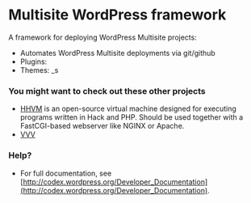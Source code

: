 # Multisite WordPress framework

A framework for deploying WordPress Multisite projects:

* Automates WordPress Multisite deployments via git/github
* Plugins:
* Themes: _s

### You might want to check out these other projects

* [HHVM](https://github.com/facebook/hhvm.git) is an open-source virtual machine designed for executing programs written in Hack and PHP. Should be used together with a FastCGI-based webserver like NGINX or Apache.
* [VVV](https://github.com/Varying-Vagrant-Vagrants/VVV)

### Help?

* For full documentation, see [http://codex.wordpress.org/Developer_Documentation](http://codex.wordpress.org/Developer_Documentation).
